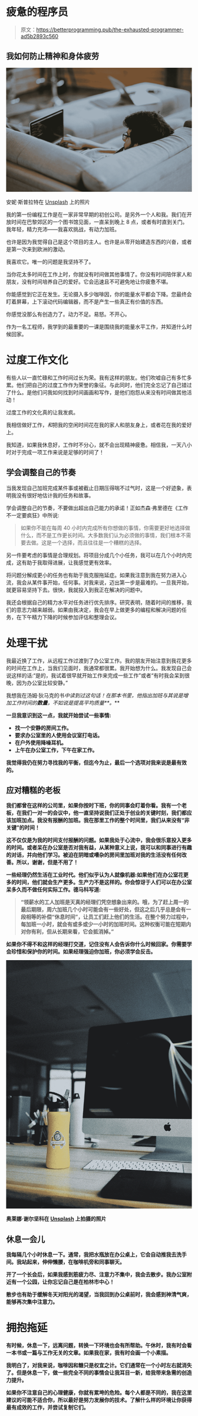 # 疲惫的程序员

> 原文：<https://betterprogramming.pub/the-exhausted-programmer-ad5b2893c560>

## 我如何防止精神和身体疲劳

![](img/4b4ca6efe49ec0830f2bbde11b861971.png)

安妮·斯普拉特在 [Unsplash](https://unsplash.com?utm_source=medium&utm_medium=referral) 上的照片

我的第一份编程工作是在一家非常早期的初创公司。是另外一个人和我。我们在开放时间在巴黎郊区的一个图书馆见面，一直呆到晚上 8 点，或者有时直到关门。我年轻，精力充沛——我喜欢挑战，有动力加班。

也许是因为我觉得自己是这个项目的主人。也许是从零开始建造东西的兴奋，或者是第一次来到欧洲的激动。

我喜欢它。唯一的问题是我坚持不了。

当你花太多时间在工作上时，你就没有时间做其他事情了。你没有时间陪伴家人和朋友，没有时间培养自己的爱好。它会迅速且不可避免地让你疲惫不堪。

你能感觉到它正在发生。无论摄入多少咖啡因，你的能量水平都会下降。您最终会盯着屏幕，上下滚动代码编辑器，而不是产生一些真正有价值的东西。

你感觉没那么有创造力了。动力不足。易怒。不开心。

作为一名工程师，我学到的最重要的一课是围绕我的能量水平工作，并知道什么时候回家。

# 过度工作文化

有些人以一直忙碌和工作时间过长为荣。我有这样的朋友。他们吹嘘自己有多忙多累。他们把自己的过度工作作为荣誉的象征。与此同时，他们完全忘记了自己错过了什么。是他们问我如何找到时间画画和写作，是他们抱怨从来没有时间做其他活动！

过度工作的文化真的让我发疯。

我相信做好工作，*和*把我的空闲时间花在我的家人和朋友身上，或者花在我的爱好上。

我知道，如果我休息好，工作时不分心，就不会出现精神疲惫。相信我，一天八小时对于完成一项工作来说是足够的时间了！

## 学会调整自己的节奏

当我发现自己加班完成某件事或被截止日期压得喘不过气时，这是一个好迹象，表明我没有很好地估计我的任务和故事。

学会调整自己的节奏，不要做出超出自己能力的承诺！正如杰森·弗里德在《工作不一定要疯狂》中所说:

> 如果你不能在每周 40 小时内完成所有你想做的事情，你需要更好地选择做什么，而不是工作更长时间。大多数我们认为必须做的事情，我们根本不需要去做。这是一个选择，而且往往是一个糟糕的选择。

另一件要考虑的事情是合理规划。将项目分成几个小任务，我可以在几个小时内完成，这有助于我取得进展，让我感觉更有效率。

将问题分解成更小的任务也有助于我克服拖延症。如果我注意到我在努力进入心流，我会从某件事开始，任何事。对我来说，迈出第一步是最难的。一旦我开始，就更容易坚持下去。很快，我就投入到我正在解决的问题中。

我还会根据自己的精力水平对任务进行优先排序。研究表明，随着时间的推移，我们的意志力越来越弱。如果由我决定，我会在早上做更多的编程和解决问题的任务，在下午精力下降的时候参加评估和整理会议。

# 处理干扰

我最近换了工作，从远程工作过渡到了办公室工作。我的朋友开始注意到我花更多的时间在工作上，当我们见面时，我通常都很累。我开始想为什么。我发现自己会说这样的话:“是的，我试着很早就开始工作来完成一些工作”或者“有时我会呆到很晚，因为办公室比较安静。”

我想我在汤姆·狄马克的书*中读到过这句话！在那本书里，他指出加班与其说是增加工作时间的**数量**，不如说是提高平均质量**。***

**一旦我意识到这一点，我就开始尝试一些事情:**

*   **找一个安静的房间工作。**
*   **要求办公室里的人使用会议室打电话。**
*   **在户外使用降噪耳机。**
*   **上午在办公室工作，下午在家工作。**

**我觉得我仍在努力寻找我的平衡，但迄今为止，最后一个选项对我来说是最有效的。**

## **应对糟糕的老板**

**我们都曾在这样的公司里，如果你按时下班，你的同事会盯着你看。我有一个老板，在我们一对一的会议中，他一直坚持说我们正处于创业的关键时刻，我们都应该加班加点。我没有报酬的加班。我在那里工作的整个时间里，我们从来没有“非关键”的时间！**

**这不仅仅是为我的时间支付报酬的问题。如果我处于心流中，我会很乐意投入更多的时间。或者呆在办公室是否对我有益，从某种意义上说，我可以和同事进行有趣的对话，并向他们学习。被迫在阴暗或嘈杂的房间里加班对我的生活没有任何改善。所以，谢谢，但是不用了！**

**一些经理仍然生活在工业时代。他们似乎认为人就像机器:如果他们在办公室花更多的时间，他们就会生产更多。生产力不是这样的。你会惊讶于人们可以在办公室呆多久而不做任何实际工作。德马科写道:**

> **“领薪水的工人加班是天真的经理们凭空想象出来的。哦，为了赶上周一的最后期限，周六加班几个小时可能会有一些好处，但这之后几乎总是会有一段相等的补偿“休息时间”，让员工们赶上他们的生活。在整个努力过程中，每加班一小时，就会有或多或少一小时的加班时间。这种权衡可能在短期内对你有利，但从长期来看，它会抵消掉。”**

**如果你不得不和这样的经理打交道，记住没有人会告诉你什么时候回家。你需要学会珍惜和保护你的时间。如果经理强迫你加班，你必须学会反击。**

**![](img/02e9dffa0c56ba4f129da2cd0fbdedd0.png)**

**奥莱娜·谢尔坚科在 [Unsplash](https://unsplash.com?utm_source=medium&utm_medium=referral) 上拍摄的照片**

## **休息一会儿**

**我每隔几个小时休息一下。通常，我把水瓶放在办公桌上，它会自动推我去洗手间。我站起来，伸伸懒腰，在咖啡机旁和同事聊天。**

**开了一个长会后，如果我感到筋疲力尽、注意力不集中，我会去散步。我办公室附近有一个公园，让你忘记自己是在柏林市中心！**

**散步也有助于缓解冬天对阳光的渴望，当我回到办公桌前时，我会感到神清气爽，能够再次集中注意力。**

# **拥抱拖延**

**有时候，休息一下，远离问题，转换一下环境也会有所帮助。午休时，我有时会看一本书或一篇与工作无关的文章。如果我在家，我有时会画一个小素描。**

**我明白了，对我来说，咖啡因和糖只是权宜之计。它们通常在一个小时左右就消失了。但是休息一下，做一些完全不同的事情会让我耳目一新，给我带来急需的创造力提升。**

**如果你不注意自己的心理健康，你就有累垮的危险。每个人都是不同的，我在这里建议的可能不适合你，所以最好是努力发展你的技术。了解什么样的环境让你获得最有成效的工作，并尝试复制它们。**